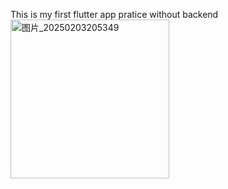 This is my first flutter app pratice without backend
<img width="254" alt="图片_20250203205349" src="https://github.com/user-attachments/assets/c0250b5a-671b-42d4-951c-cb027e7dee8a" />
